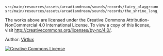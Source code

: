 ```
src/main/resources/assets/arcadiandream/sounds/records/fairy_playground.ogg
src/main/resources/assets/arcadiandream/sounds/records/the_shrine_long_forgotten.ogg
```
The works above are licensed under the Creative Commons Attribution-NonCommercial 4.0 International License. To view a copy of this license, visit
http://creativecommons.org/licenses/by-nc/4.0/.

Author: [Virtlux](https://www.youtube.com/@Virtlux)

<a rel="license" href="http://creativecommons.org/licenses/by-nc/4.0/"><img alt="Creative Commons License" style="border-width:0" src="https://i.creativecommons.org/l/by-nc/4.0/88x31.png" />